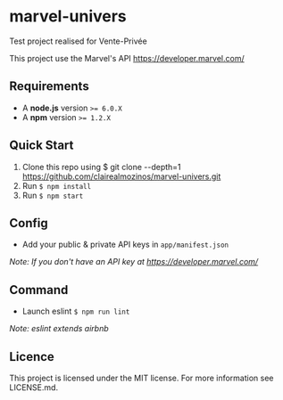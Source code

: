 # marvel-univers

Test project realised for Vente-Privée

This project use the Marvel's API https://developer.marvel.com/

## Requirements

* A __node.js__ version `>= 6.0.X`
* A __npm__ version `>= 1.2.X`

## Quick Start

1. Clone this repo using $ git clone --depth=1 https://github.com/clairealmozinos/marvel-univers.git
2. Run `$ npm install`
3. Run `$ npm start`

## Config

* Add your public & private API keys in `app/manifest.json`

 *Note: If you don't have an API key at https://developer.marvel.com/*

## Command

* Launch eslint `$ npm run lint`

 *Note: eslint extends airbnb*

## Licence

This project is licensed under the MIT license. For more information see LICENSE.md.
